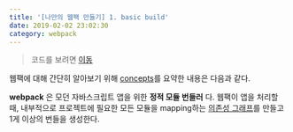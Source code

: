 ```yaml
---
title: '[나만의 웹팩 만들기] 1. basic build'
date: 2019-02-02 23:02:30
category: webpack
---
```


> 코드를 보려면 [이동](https://github.com/hoilzz/create-react-packzz/tree/1-basic-build)

웹팩에 대해 간단히 알아보기 위해 [concepts](https://webpack.js.org/concepts/)를 요약한 내용은 다음과 같다.

**webpack** 은 모던 자바스크립트 앱을 위한 **정적 모듈 번들러** 다. 웹팩이 앱을 처리할 때, 내부적으로 프로젝트에 필요한 모든 모듈을 mapping하는 [의존성 그래프](https://webpack.js.org/concepts/dependency-graph/)를 만들고 1게 이상의 번들을 생성한다.
